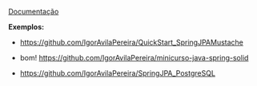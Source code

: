 [Documentação](https://docs.spring.io/spring-data/jpa/reference/jpa.html)

**Exemplos:**

* https://github.com/IgorAvilaPereira/QuickStart_SpringJPAMustache

* bom!  https://github.com/IgorAvilaPereira/minicurso-java-spring-solid

* https://github.com/IgorAvilaPereira/SpringJPA_PostgreSQL

